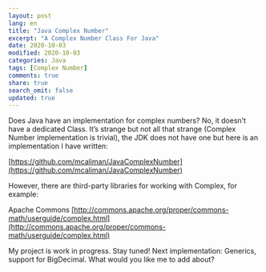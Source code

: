 ```yaml
---
layout: post
lang: en
title: "Java Complex Number"
excerpt: "A Complex Number Class For Java"
date: 2020-10-03
modified: 2020-10-03
categories: Java
tags: [Complex Number]
comments: true
share: true
search_omit: false
updated: true
---
```


Does Java have an implementation for complex numbers? No, it doesn’t have a dedicated Class. It’s strange but not all that strange (Complex Number implementation is trivial), the JDK does not have one but here is an implementation I have written: 

[https://github.com/mcaliman/JavaComplexNumber](https://github.com/mcaliman/JavaComplexNumber)

However, there are third-party libraries for working with Complex, for example:

Apache Commons [http://commons.apache.org/proper/commons-math/userguide/complex.html](http://commons.apache.org/proper/commons-math/userguide/complex.html)

My project is work in progress. Stay tuned! Next implementation: Generics, support for BigDecimal. What would you like me to add about?
